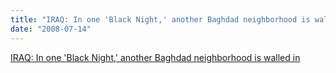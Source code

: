 ```yaml
---
title: "IRAQ: In one 'Black Night,' another Baghdad neighborhood is walled in"
date: "2008-07-14"
---
```


[IRAQ: In one 'Black Night,' another Baghdad neighborhood is walled in](https://latimesblogs.latimes.com/babylonbeyond/2008/07/iraq-in-one-bla.html)
